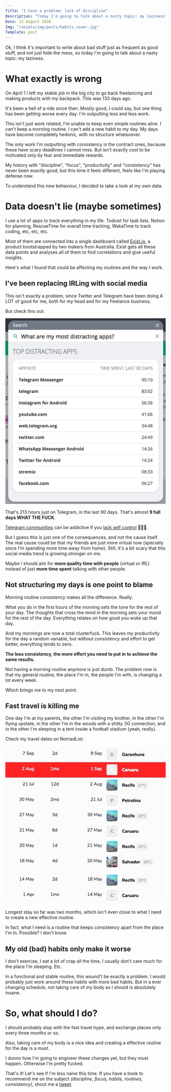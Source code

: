 ```yaml
---
Title: "I have a problem: lack of discipline"
Description: "Today I'm going to talk about a nasty topic: my laziness"
Date: 12 August 2018
Img: "/assets/img/posts/habits_cover.jpg"
Template: post
---
```


Ok, I think it's important to write about bad stuff just as frequent as good stuff, and not just hide the mess, so today I'm going to talk about a nasty topic: my laziness.

# What exactly is wrong

On April 1 I left my stable job in the big city to go back freelancing and making products with my backpack. This was 133 days ago.

It's been a hell of a ride since then. Mostly good, I could say, but one thing has been getting worse every day: I'm outputting less and less work.

This isn't just work related, I'm unable to keep even simple routines alive. I can't keep a morning routine. I can't add a new habit to my day. My days have become completely hedonic, with no structure whatsoever.

The only work I'm outputting with consistency is the contract ones, because these have scary deadlines I cannot miss. But isn't exactly cool to be motivated only by fear and immediate rewards.

My history with "discipline", "focus", "productivity" and "consistency" has never been exactly good, but this time it feels different, feels like I'm playing defense now.

To understand this new behaviour, I decided to take a look at my own data.

# Data doesn't lie (maybe sometimes)

I use a lot of apps to track everything in my life. Todoist for task lists. Notion for planning, RescueTime for overall time tracking, WakaTime to track coding, etc, etc, etc.

Most of them are connected into a single dashboard called [Exist.io](https://exist.io), a product bootstrapped by two makers from Australia. Exist gets all these data points and analyses all of them to find correlations and give useful insights.

Here's what I found that could be affecting my routines and the way I work.

## I've been replacing IRLing with social media

This isn't exactly a problem, since Twitter and Telegram have been doing A LOT of good for me, both for my head and for my freelance business.

But check this out:

![my most distracting apps](/assets/img/posts/most_distracting_apps.jpg)

That's 213 hours just on Telegram, in the last 90 days. That's almost **9 full days WHAT THE FUCK**.

[Telegram communities](https://tglist.co) can be addictive if you [lack self control](https://twitter.com/wipzoo/status/1028640963068088320) 🤷🏻‍♂️.

But I guess this is just one of the consequences, and not the cause itself. The real cause could be that my friends are just more virtual now (specially since I'm spending more time away from home). Still, it's a bit scary that this social media trend is growing stronger on me.

Maybe I should aim for **more quality time with people** (virtual or IRL) instead of just **more time spent** talking with other people.

## Not structuring my days is one point to blame

Morning routine consistency makes all the difference. Really.

What you do in the first hours of the morning sets the tone for the rest of your day. The thoughts that cross the mind in the morning sets your mood for the rest of the day. Everything relates on how good you woke up that day.

And my mornings are now a total clusterfuck. This leaves my productivity for the day a random variable, but without consistency and effort to get better, everything tends to zero.

**The less consistency, the more effort you need to put in to achieve the same results.**

Not having a morning routine anymore is just dumb. The problem now is that my general routine, the place I'm in, the people I'm with, is changing a lot every week.

Which brings me to my next point.

## Fast travel is killing me

One day I'm at my parents, the other I'm visiting my brother, in the other I'm flying upstate, in the other I'm in the woods with a shitty 3G connection, and in the other I'm sleeping in a tent inside a football stadium (yeah, really).

Check my travel dates on NomadList:

![omfg I'm running around like a headless chicken](/assets/img/posts/nomadlist_fasttravel.jpg)

Longest stay so far was two months, which isn't even close to what I need to create a new effective routine.

In fact, what I need is a routine that keeps consistency apart from the place I'm in. Possible? I don't know.

## My old (bad) habits only make it worse

I don't exercise, I eat a lot of crap all the time, I usually don't care much for the place I'm sleeping. Etc.

In a functional and stable routine, this wound't be exactly a problem. I would probably just work around these habits with more bad habits. But in a ever changing schedule, not taking care of my body as I should is absolutely insane.

# So, what should I do?

I should probably stop with the fast travel hype, and exchange places only every three months or so.

Also, taking care of my body is a nice idea and creating a effective routine for the day is a must.

I dunno how I'm going to engineer these changes yet, but they must happen. Otherwise I'm pretty fucked.

That's it! Let's see if I'm less naive this time. If you have a book to recommend me on the subject *(discipline, focus, habits, routines, consistency)*, shout me a [tweet](https://twitter.com/lenilsonjr).